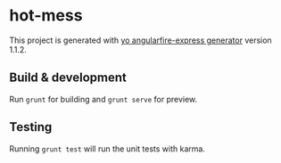 # hot-mess

This project is generated with [yo angularfire-express generator](https://github.com/matheushf/generator-angularfire-express)
version 1.1.2.

## Build & development

Run `grunt` for building and `grunt serve` for preview.

## Testing

Running `grunt test` will run the unit tests with karma.
